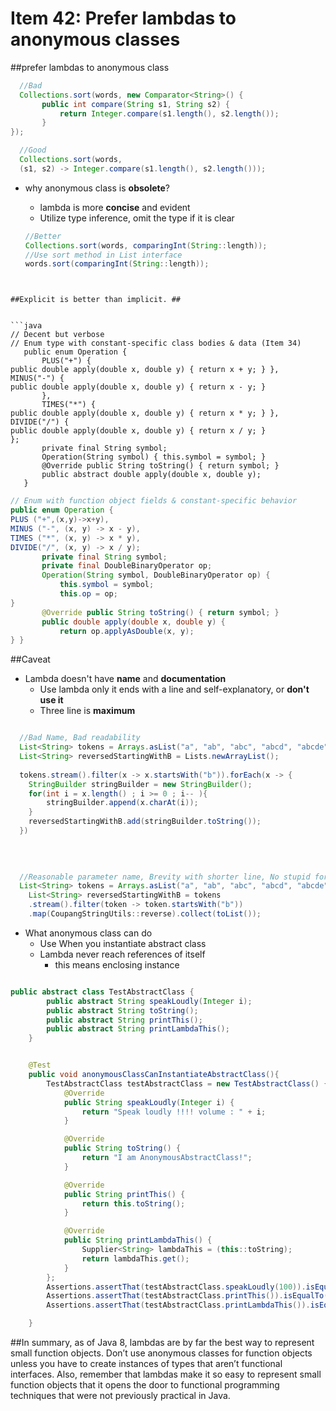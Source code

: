 # Item 42: Prefer lambdas to anonymous classes



##prefer lambdas to anonymous class
```java
  //Bad
  Collections.sort(words, new Comparator<String>() {
       public int compare(String s1, String s2) {
           return Integer.compare(s1.length(), s2.length());
       }
});
```
``` java
  //Good
  Collections.sort(words,
  (s1, s2) -> Integer.compare(s1.length(), s2.length()));
```

- why anonymous class is **obsolete**?
  - lambda is more **concise** and evident
  - Utilize type inference, omit the type if it is clear
  
  
  ```java
  //Better
  Collections.sort(words, comparingInt(String::length));
  //Use sort method in List interface
  words.sort(comparingInt(String::length));
```  


##Explicit is better than implicit. ##


```java
// Decent but verbose
// Enum type with constant-specific class bodies & data (Item 34)
   public enum Operation {
       PLUS("+") {
public double apply(double x, double y) { return x + y; } },
MINUS("-") {
public double apply(double x, double y) { return x - y; }
       },
       TIMES("*") {
public double apply(double x, double y) { return x * y; } },
DIVIDE("/") {
public double apply(double x, double y) { return x / y; }
};
       private final String symbol;
       Operation(String symbol) { this.symbol = symbol; }
       @Override public String toString() { return symbol; }
       public abstract double apply(double x, double y);
   }

```
```java
// Enum with function object fields & constant-specific behavior
public enum Operation {
PLUS ("+",(x,y)->x+y),
MINUS ("-", (x, y) -> x - y),
TIMES ("*", (x, y) -> x * y),
DIVIDE("/", (x, y) -> x / y);
       private final String symbol;
       private final DoubleBinaryOperator op;
       Operation(String symbol, DoubleBinaryOperator op) {
           this.symbol = symbol;
           this.op = op;
}
       @Override public String toString() { return symbol; }
       public double apply(double x, double y) {
           return op.applyAsDouble(x, y);
} }
```

##Caveat 
- Lambda doesn't have **name** and **documentation**
  - Use lambda only it ends with a line and self-explanatory, or **don't use it**
  - Three line is **maximum**
  
```java

  //Bad Name, Bad readability 
  List<String> tokens = Arrays.asList("a", "ab", "abc", "abcd", "abcde", "b", "bc", "bcd", "bcde");
  List<String> reversedStartingWithB = Lists.newArrayList();
  
  tokens.stream().filter(x -> x.startsWith("b")).forEach(x -> {
  	StringBuilder stringBuilder = new StringBuilder();
  	for(int i = x.length() ; i >= 0 ; i-- ){
  		stringBuilder.append(x.charAt(i));
  	}
  	reversedStartingWithB.add(stringBuilder.toString());
  })
  
  
  
```  


```java
  //Reasonable parameter name, Brevity with shorter line, No stupid for each
  List<String> tokens = Arrays.asList("a", "ab", "abc", "abcd", "abcde", "b", "bc", "bcd", "bcde");
    List<String> reversedStartingWithB = tokens
    .stream().filter(token -> token.startsWith("b"))
    .map(CoupangStringUtils::reverse).collect(toList());

```

- What anonymous class can do
  - Use When you instantiate abstract class
  - Lambda never reach references of itself
    - this means enclosing instance 
    
    
```java

public abstract class TestAbstractClass {
		public abstract String speakLoudly(Integer i);
		public abstract String toString();
		public abstract String printThis();
		public abstract String printLambdaThis();
	}


	@Test
	public void anonymousClassCanInstantiateAbstractClass(){
		TestAbstractClass testAbstractClass = new TestAbstractClass() {
			@Override
			public String speakLoudly(Integer i) {
				return "Speak loudly !!!! volume : " + i;
			}

			@Override
			public String toString() {
				return "I am AnonymousAbstractClass!";
			}

			@Override
			public String printThis() {
				return this.toString();
			}

			@Override
			public String printLambdaThis() {
				Supplier<String> lambdaThis = (this::toString);
				return lambdaThis.get();
			}
		};
		Assertions.assertThat(testAbstractClass.speakLoudly(100)).isEqualTo("Speak loudly !!!! volume : 100");
		Assertions.assertThat(testAbstractClass.printThis()).isEqualTo("I am AnonymousAbstractClass!");
		Assertions.assertThat(testAbstractClass.printLambdaThis()).isEqualTo("I am AnonymousAbstractClass!");

	}

```    

##In summary, as of Java 8, lambdas are by far the best way to represent small function objects. Don’t use anonymous classes for function objects unless you have to create instances of types that aren’t functional interfaces. Also, remember that lambdas make it so easy to represent small function objects that it opens the door to functional programming techniques that were not previously practical in Java.